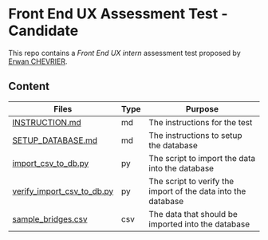 # Front End UX Assessment Test - Candidate

This repo contains a *Front End UX intern* assessment test proposed by [Erwan CHEVRIER](https://gitlab.com/ChevrierDev).

## Content

| Files                                                      | Type | Purpose                                                       |
|------------------------------------------------------------|------|---------------------------------------------------------------|
| [INSTRUCTION.md](./INSTRUCTION.md)                         | md   | The instructions for the test                                 |
| [SETUP_DATABASE.md](./SETUP_DATABASE.md)                   | md   | The instructions to setup the database                        |
| [import_csv_to_db.py](./import_csv_to_db.py)               | py   | The script to import the data into the database               |
| [verify_import_csv_to_db.py](./verify_import_csv_to_db.py) | py   | The script to verify the import of the data into the database |
| [sample_bridges.csv](./sample_bridges.csv)                 | csv  | The data that should be imported into the database            |
